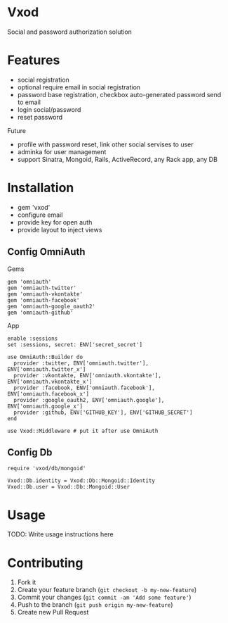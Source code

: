 # Vxod

Social and password authorization solution


# Features

- social registration
- optional require email in social registration
- password base registration, checkbox auto-generated password send to email
- login social/password
- reset password

Future

- profile with password reset, link other social servises to user
- adminka for user management
- support Sinatra, Mongoid, Rails, ActiveRecord, any Rack app, any DB


# Installation

- gem 'vxod'
- configure email
- provide key for open auth
- provide layout to inject views

## Config OmniAuth

Gems

    gem 'omniauth'
    gem 'omniauth-twitter'
    gem 'omniauth-vkontakte'
    gem 'omniauth-facebook'
    gem 'omniauth-google_oauth2'
    gem 'omniauth-github'

App

    enable :sessions
    set :sessions, secret: ENV['secret_secret']

    use OmniAuth::Builder do
      provider :twitter, ENV['omniauth.twitter'], ENV['omniauth.twitter_x']
      provider :vkontakte, ENV['omniauth.vkontakte'], ENV['omniauth.vkontakte_x']
      provider :facebook, ENV['omniauth.facebook'], ENV['omniauth.facebook_x']
      provider :google_oauth2, ENV['omniauth.google'], ENV['omniauth.google_x']
      provider :github, ENV['GITHUB_KEY'], ENV['GITHUB_SECRET']
    end

    use Vxod::Middleware # put it after use OmniAuth

## Config Db

    require 'vxod/db/mongoid'

    Vxod::Db.identity = Vxod::Db::Mongoid::Identity
    Vxod::Db.user = Vxod::Db::Mongoid::User



# Usage

TODO: Write usage instructions here

# Contributing

1. Fork it
2. Create your feature branch (`git checkout -b my-new-feature`)
3. Commit your changes (`git commit -am 'Add some feature'`)
4. Push to the branch (`git push origin my-new-feature`)
5. Create new Pull Request
